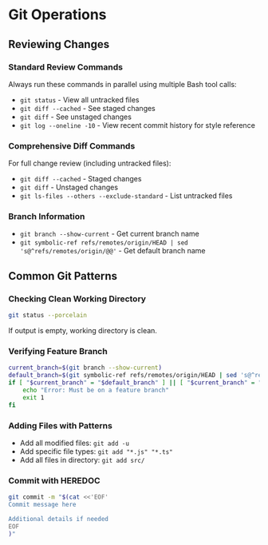 # Git Operations

## Reviewing Changes

### Standard Review Commands

Always run these commands in parallel using multiple Bash tool calls:

- `git status` - View all untracked files
- `git diff --cached` - See staged changes
- `git diff` - See unstaged changes
- `git log --oneline -10` - View recent commit history for style reference

### Comprehensive Diff Commands

For full change review (including untracked files):

- `git diff --cached` - Staged changes
- `git diff` - Unstaged changes
- `git ls-files --others --exclude-standard` - List untracked files

### Branch Information

- `git branch --show-current` - Get current branch name
- `git symbolic-ref refs/remotes/origin/HEAD | sed 's@^refs/remotes/origin/@@'` - Get default branch name

## Common Git Patterns

### Checking Clean Working Directory

```bash
git status --porcelain
```

If output is empty, working directory is clean.

### Verifying Feature Branch

```bash
current_branch=$(git branch --show-current)
default_branch=$(git symbolic-ref refs/remotes/origin/HEAD | sed 's@^refs/remotes/origin/@@')
if [ "$current_branch" = "$default_branch" ] || [ "$current_branch" = "main" ] || [ "$current_branch" = "master" ]; then
    echo "Error: Must be on a feature branch"
    exit 1
fi
```

### Adding Files with Patterns

- Add all modified files: `git add -u`
- Add specific file types: `git add "*.js" "*.ts"`
- Add all files in directory: `git add src/`

### Commit with HEREDOC

```bash
git commit -m "$(cat <<'EOF'
Commit message here

Additional details if needed
EOF
)"
```
